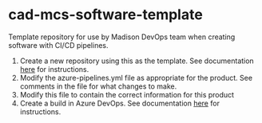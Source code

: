 # cad-mcs-software-template
Template repository for use by Madison DevOps team when creating software with CI/CD pipelines.

1. Create a new repository using this as the template. See documentation [here](https://confluence.amer.thermo.com/x/4jl1G) for instructions.
1. Modify the azure-pipelines.yml file as appropriate for the product. See comments in the file for what changes to make.
1. Modify this file to contain the correct information for this product
1. Create a build in Azure DevOps. See documentation [here](https://confluence.amer.thermo.com/x/12fAGg) for instructions.
